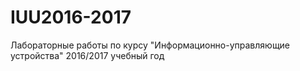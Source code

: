 # IUU2016-2017
Лабораторные работы по курсу "Информационно-управляющие устройства" 2016/2017 учебный год
